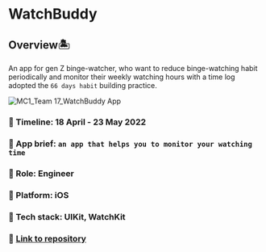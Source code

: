 # WatchBuddy

## Overview🏝 
An app for gen Z binge-watcher, who want to reduce binge-watching habit periodically and monitor their weekly watching hours with a time log adopted the `66 days habit` building practice.

![MC1_Team 17_WatchBuddy App](https://user-images.githubusercontent.com/70984049/169708098-781cccf2-7895-489b-a90c-7562d0928f06.png)


### 📅 Timeline: 18 April - 23 May 2022
### 🎯 App brief: `an app that helps you to monitor your watching time`
### 🔦 Role: Engineer 
### 🚉 Platform: iOS
### 🔧 Tech stack: UIKit, WatchKit
### 🔗 [Link to repository](https://github.com/ayumutiarad/WatchBuddy)
